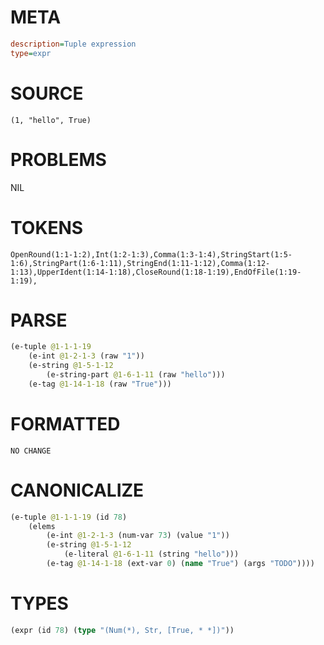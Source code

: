 # META
~~~ini
description=Tuple expression
type=expr
~~~
# SOURCE
~~~roc
(1, "hello", True)
~~~
# PROBLEMS
NIL
# TOKENS
~~~zig
OpenRound(1:1-1:2),Int(1:2-1:3),Comma(1:3-1:4),StringStart(1:5-1:6),StringPart(1:6-1:11),StringEnd(1:11-1:12),Comma(1:12-1:13),UpperIdent(1:14-1:18),CloseRound(1:18-1:19),EndOfFile(1:19-1:19),
~~~
# PARSE
~~~clojure
(e-tuple @1-1-1-19
	(e-int @1-2-1-3 (raw "1"))
	(e-string @1-5-1-12
		(e-string-part @1-6-1-11 (raw "hello")))
	(e-tag @1-14-1-18 (raw "True")))
~~~
# FORMATTED
~~~roc
NO CHANGE
~~~
# CANONICALIZE
~~~clojure
(e-tuple @1-1-1-19 (id 78)
	(elems
		(e-int @1-2-1-3 (num-var 73) (value "1"))
		(e-string @1-5-1-12
			(e-literal @1-6-1-11 (string "hello")))
		(e-tag @1-14-1-18 (ext-var 0) (name "True") (args "TODO"))))
~~~
# TYPES
~~~clojure
(expr (id 78) (type "(Num(*), Str, [True, * *])"))
~~~